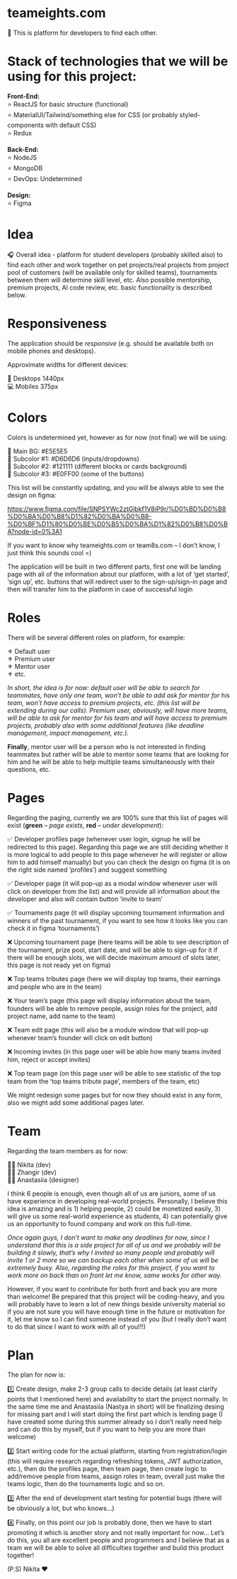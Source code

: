 # teameights.com
🦉 This is platform for developers to find each other.

# Stack of technologies that we will be using for this project:

**Front-End:** <br>
⭐️	ReactJS for basic structure (functional) <br>
⭐️  MaterialUI/Tailwind/something else for CSS (or probably styled-components with default CSS) <br>
⭐️	Redux <br>

 **Back-End:** <br>
⭐️	NodeJS <br>
⭐️	MongoDB <br>
⭐️	DevOps:	Undetermined <br>

**Design:** <br>
⭐️ Figma 

# Idea

🎧 Overall idea - platform for student developers (probably skilled also) to find each other and work together on pet projects/real projects from project pool of customers (will be available only for skilled teams), tournaments between them will determine skill level, etc. Also possible mentorship, premium projects, AI code review, etc. basic functionality is described below.

# Responsiveness
The application should be *responsive* (e.g. should be available both on mobile phones and desktops).

Approximate widths for different devices:

📱	Desktops 1440px <br>
💻 Mobiles 375px <br>

# Colors

Colors is undetermined yet, however as for now (not final) we will be using:

📌	Main BG: #E5E5E5 <br>
📌	Subcolor #1: #D6D6D6 (inputs/dropdowns) <br>
📌	Subcolor #2: #121111 (different blocks or cards background) <br>
📌	Subcolor #3: #E0FF00 (some of the buttons) <br>

This list will be constantly updating, and you will be always able to see the design on figma:

https://www.figma.com/file/SNPSYWc2ztGlbkf1V8iP9r/%D0%BD%D0%B8%D0%BA%D0%B8%D1%82%D0%BA%D0%B8-%D0%BF%D1%80%D0%BE%D0%B5%D0%BA%D1%82%D0%B8%D0%BA?node-id=0%3A1

If you want to know why teameights.com or team8s.com – I don’t know, I just think this sounds cool =)

The application will be built in two different parts, first one will be landing page with all of the information about our platform, with a lot of ‘get started’, ‘sign up’, etc. buttons that will redirect user to the sign-up/sign-in page and then will transfer him to the platform in case of successful login

# Roles

There will be several different roles on platform, for example:

⚜️	Default user <br>
⚜️	Premium user <br>
⚜️	Mentor user <br>
⚜️	etc. <br>

*In short, the idea is for now: default user will be able to search for teammates, have only one team, won’t be able to add ask for mentor for his team, won’t have access to premium projects, etc. (this list will be extending during our calls). 
Premium user, obviously, will have more teams, will be able to ask for mentor for his team and will have access to premium projects, probably also with some additional features (like deadline management, impact management, etc.).*

**Finally**, mentor user will be a person who is not interested in finding teammates but rather will be able to mentor some teams that are looking for him and he will be able to help multiple teams simultaneously with their questions, etc.

# Pages

Regarding the paging, currently we are 100% sure that this list of pages will exist (**green** – *page exists*, **red** – *under development*):
<p>
✅	Developer profiles page (whenever user login, signup he will be redirected to this page). Regarding this page we are still deciding whether it is more logical to add people to this page whenever he will register or allow him to add himself manually) but you can check the design on figma (it is on the right side named ‘profiles’) and suggest something <br>

✅	Developer page (it will pop-up as a modal window whenever user will click on developer from the list) and will provide all information about the developer and also will contain button ‘invite to team’ <br>

✅	Tournaments page (it will display upcoming tournament information and winners of the past tournament, if you want to see how it looks like you can check it in figma ‘tournaments’) <br>

❌	Upcoming tournament page (here teams will be able to see description of the tournament, prize pool, start date, and will be able to sign-up for it if there will be enough slots, we will decide maximum amount of slots later, this page is not ready yet on figma) <br>

❌ Top teams tributes page (here we will display top teams, their earnings and people who are in the team) <br>

❌	Your team’s page (this page will display information about the team, founders will be able to remove people, assign roles for the project, add project name, add name to the team) <br>

❌	Team edit page (this will also be a module window that will pop-up whenever team’s founder will click on edit button) <br>

❌	Incoming invites (in this page user will be able how many teams invited him, reject or accept invites) <br>

❌	Top team page (on this page user will be able to see statistic of the top team from the ‘top teams tribute page’, members of the team, etc) <br>
</p>
We might redesign some pages but for now they should exist in any form, also we might add some additional pages later.

# Team

Regarding the team members as for now:

🧑🏻	Nikita (dev) <br>
🧑🏻	Zhangir (dev) <br>
👩🏼	Anastasiia (designer) <br>

I think 6 people is enough, even though all of us are juniors, some of us have experience in developing real-world projects. Personally, I believe this idea is amazing and is 1) helping people, 2) could be monetized easily, 3) will give us some real-world experience as students, 4) can potentially give us an opportunity to found company and work on this full-time.

*Once again guys, I don’t want to make any deadlines for now, since I understand that this is a side project for all of us and we probably will be building it slowly, that’s why I invited so many people and probably will invite 1 or 2 more so we can backup each other when some of us will be extremely busy. Also, regarding the roles for this project, if you want to work more on back than on front let me know, same works for other way.*

However, if you want to contribute for both front and back you are more than welcome! Be prepared that this project will be coding-heavy, and you will probably have to learn a lot of new things beside university material so if you are not sure you will have enough time in the future or motivation for it, let me know so I can find someone instead of you (but I really don’t want to do that since I want to work with all of you!!!)

# Plan

The plan for now is:

1️⃣	Create design, make 2-3 group calls to decide details (at least clarify points that I mentioned here) and availability to start the project normally. In the same time me and Anastasiia (Nastya in short) will be finalizing desing for missing part and I will start doing the first part which is lending page (I have created some during this summer already so I don’t really need help and can do this by myself, but if you want to help you are more than welcome) <br>

2️⃣	Start writing code for the actual platform, starting from registration/login (this will require research regarding refreshing tokens, JWT authorization, etc.), then do the profiles page, then team page, then create logic to add/remove people from teams, assign roles in team, overall just make the teams logic, then do the tournaments logic and so on. <br>

3️⃣	After the end of development start testing for potential bugs (there will be obviously a lot, but who knows…) <br>

4️⃣	Finally, on this point our job is probably done, then we have to start promoting it which is another story and not really important for now…
Let’s do this, you all are excellent people and programmers and I believe that as a team we will be able to solve all difficulties together and build this product together! <br>

(P.S) Nikita ❤️
